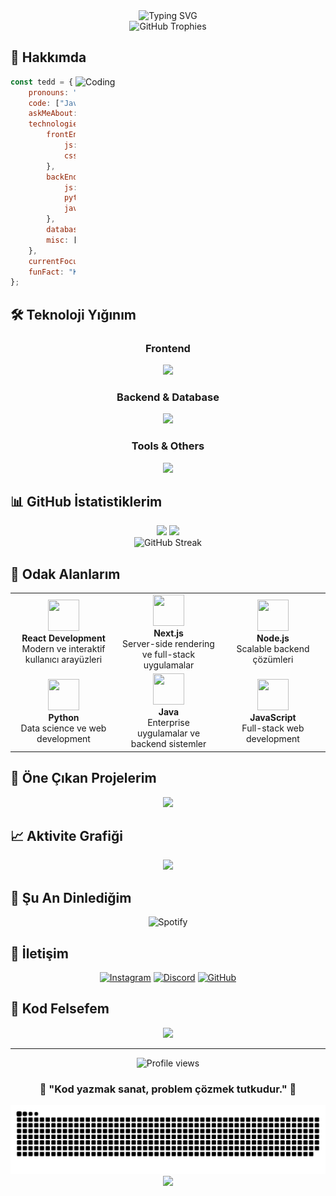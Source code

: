 <div align="center">
  <img src="https://readme-typing-svg.herokuapp.com?font=Fira+Code&size=30&duration=3000&pause=1000&color=00D9FF&center=true&vCenter=true&width=600&lines=Merhaba%2C+Ben+1tedd!+%F0%9F%91%8B;Full+Stack+Developer;Problem+Solver+%26+Code+Enthusiast" alt="Typing SVG" />
</div>

<div align="center">
  <img src="https://github-profile-trophy.vercel.app/?username=1tedd&theme=radical&no-frame=false&no-bg=false&margin-w=4" alt="GitHub Trophies" />
</div>

## 🚀 Hakkımda

<img align="right" alt="Coding" width="400" src="https://cdn.dribbble.com/users/1162077/screenshots/3848914/programmer.gif">

```javascript
const tedd = {
    pronouns: "he/him",
    code: ["JavaScript", "Python", "Java", "HTML", "CSS"],
    askMeAbout: ["web dev", "tech", "app dev", "photography"],
    technologies: {
        frontEnd: {
            js: ["React", "Next.js"],
            css: ["Bootstrap", "Tailwind", "Sass"]
        },
        backEnd: {
            js: ["Node.js", "Express"],
            python: ["Django", "Flask"],
            java: ["Spring Boot"]
        },
        databases: ["MongoDB", "MySQL", "PostgreSQL"],
        misc: ["Firebase", "Socket.IO", "Docker"]
    },
    currentFocus: "Full Stack Development ile büyüleyici deneyimler yaratmak",
    funFact: "Kod yazarken en sevdiğim içecek kahve ☕"
};
```

## 🛠️ Teknoloji Yığınım

<div align="center">

### Frontend
<img src="https://skillicons.dev/icons?i=html,css,js,react,nextjs,tailwind,bootstrap" />

### Backend & Database
<img src="https://skillicons.dev/icons?i=nodejs,python,java,spring,mongodb,mysql,postgresql" />

### Tools & Others
<img src="https://skillicons.dev/icons?i=git,github,vscode,docker,firebase,figma" />

</div>

## 📊 GitHub İstatistiklerim

<div align="center">
  <img height="180em" src="https://github-readme-stats.vercel.app/api?username=1tedd&show_icons=true&theme=radical&include_all_commits=true&count_private=true"/>
  <img height="180em" src="https://github-readme-stats.vercel.app/api/top-langs/?username=1tedd&layout=compact&langs_count=8&theme=radical"/>
</div>

<div align="center">
  <img src="https://github-readme-streak-stats.herokuapp.com/?user=1tedd&theme=radical" alt="GitHub Streak" />
</div>

## 🎯 Odak Alanlarım

<table align="center">
  <tr>
    <td align="center" width="200">
      <img src="https://cdn.jsdelivr.net/gh/devicons/devicon/icons/react/react-original.svg" width="50" height="50" />
      <br><strong>React Development</strong>
      <br>Modern ve interaktif kullanıcı arayüzleri
    </td>
    <td align="center" width="200">
      <img src="https://cdn.jsdelivr.net/gh/devicons/devicon/icons/nextjs/nextjs-original.svg" width="50" height="50" />
      <br><strong>Next.js</strong>
      <br>Server-side rendering ve full-stack uygulamalar
    </td>
    <td align="center" width="200">
      <img src="https://cdn.jsdelivr.net/gh/devicons/devicon/icons/nodejs/nodejs-original.svg" width="50" height="50" />
      <br><strong>Node.js</strong>
      <br>Scalable backend çözümleri
    </td>
  </tr>
  <tr>
    <td align="center" width="200">
      <img src="https://cdn.jsdelivr.net/gh/devicons/devicon/icons/python/python-original.svg" width="50" height="50" />
      <br><strong>Python</strong>
      <br>Data science ve web development
    </td>
    <td align="center" width="200">
      <img src="https://cdn.jsdelivr.net/gh/devicons/devicon/icons/java/java-original.svg" width="50" height="50" />
      <br><strong>Java</strong>
      <br>Enterprise uygulamalar ve backend sistemler
    </td>
    <td align="center" width="200">
      <img src="https://cdn.jsdelivr.net/gh/devicons/devicon/icons/javascript/javascript-original.svg" width="50" height="50" />
      <br><strong>JavaScript</strong>
      <br>Full-stack web development
    </td>
  </tr>
</table>

## 🌟 Öne Çıkan Projelerim

<div align="center">
  <a href="https://github.com/1tedd?tab=repositories">
    <img src="https://github-readme-stats.vercel.app/api/pin/?username=1tedd&repo=repo-name&theme=radical" />
  </a>
</div>

## 📈 Aktivite Grafiği

<div align="center">
  <img src="https://github-readme-activity-graph.vercel.app/graph?username=1tedd&theme=react-dark&bg_color=20232a&hide_border=true" />
</div>

## 🎵 Şu An Dinlediğim

<div align="center">
  <img src="https://spotify-recently-played-readme.vercel.app/api?user=spotify_username&count=1" alt="Spotify" />
</div>

## 💬 İletişim

<div align="center">
  
  [![Instagram](https://img.shields.io/badge/Instagram-E4405F?style=for-the-badge&logo=instagram&logoColor=white)](https://instagram.com/volkaneness)
  [![Discord](https://img.shields.io/badge/Discord-7289DA?style=for-the-badge&logo=discord&logoColor=white)](https://discord.com/users/1ted_)
  [![GitHub](https://img.shields.io/badge/GitHub-100000?style=for-the-badge&logo=github&logoColor=white)](https://github.com/1tedd)
  
</div>

## 🎨 Kod Felsefem

<div align="center">
  <img src="https://quotes-github-readme.vercel.app/api?type=horizontal&theme=radical" />
</div>

---

<div align="center">
  <img src="https://komarev.com/ghpvc/?username=1tedd&label=Profil%20Görüntülenme&color=0e75b6&style=flat" alt="Profile views" />
  
  <h3>💭 "Kod yazmak sanat, problem çözmek tutkudur." 💭</h3>
  
  <img src="https://raw.githubusercontent.com/platane/snk/output/github-contribution-grid-snake-dark.svg" />
</div>

<div align="center">
  <img src="https://capsule-render.vercel.app/api?type=waving&color=gradient&height=100&section=footer" />
</div>
